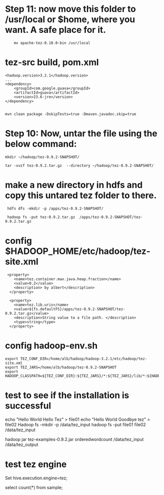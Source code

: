 

# Step 11: now move this folder to /usr/local or $home, where you want. A safe place for it.

``` 
	mv apache-tez-0.10.0-bin /usr/local
```
 
# tez-src build, pom.xml
```
<hadoop.version>3.2.1</hadoop.version>
...
<dependency>
    <groupId>com.google.guava</groupId>
    <artifactId>guava</artifactId>
    <version>23.6-jre</version>  
</dependency>


mvn clean package -DskipTests=true -Dmaven.javadoc.skip=true

```

# Step 10: Now, untar the file using the below command:
```
mkdir ~/hadoop/tez-0.9.2-SNAPSHOT/

tar -xvzf tez-0.9.2.tar.gz  --directory ~/hadoop/tez-0.9.2-SNAPSHOT/
```
 
# make a new directory in hdfs and copy this untared tez folder to there.
``` 
 hdfs dfs -mkdir -p /apps/tez-0.9.2-SNAPSHOT/
 
 hadoop fs -put tez-0.9.2.tar.gz  /apps/tez-0.9.2-SNAPSHOT/tez-0.9.2.tar.gz
```


# config $HADOOP_HOME/etc/hadoop/tez-site.xml
```
 <property>  
    <name>tez.container.max.java.heap.fraction</name>   
    <value>0.2</value>  
    <description> by albert</description>
  </property>  

  <property>
    <name>tez.lib.uris</name>
    <value>${fs.defaultFS}/apps/tez-0.9.2-SNAPSHOT/tez-0.9.2.tar.gz</value>  
    <description>String value to a file path. </description>
    <type>string</type>
  </property> 
```

# config hadoop-env.sh
```
export TEZ_CONF_DIR=/home/alb/hadoop/hadoop-3.2.1/etc/hadoop/tez-site.xml
export TEZ_JARS=/home/alb/hadoop/tez-0.9.2-SNAPSHOT
export HADOOP_CLASSPATH=${TEZ_CONF_DIR}:${TEZ_JARS}/*:${TEZ_JARS}/lib/*:${HADOOP_CLASSPATH}:${JAVA_JDBC_LIBS}:${MAPREDUCE_LIBS}
```
 
# test to see if the installation is successful

echo "Hello World Hello Tez" > file01
echo "Hello World Goodbye tez" > file02 
Hadoop fs -mkdir -p /data/tez_input
hadoop fs -put file01 file02 /data/tez_input

hadoop jar tez-examples-0.9.2.jar orderedwordcount /data/tez_input /data/tez_output

# test tez engine

Set hive.execution.engine=tez;

select count(*) from sample;
